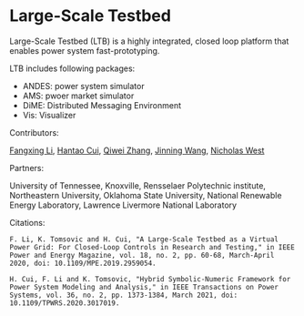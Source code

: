 # Large-Scale Testbed

Large-Scale Testbed (LTB) is a highly integrated, closed loop platform that enables power system fast-prototyping. 

LTB includes following packages:

- ANDES: power system simulator
- AMS: pwoer market simulator
- DiME: Distributed Messaging Environment
- Vis: Visualizer

Contributors:

[Fangxing Li](http://web.eecs.utk.edu/~fli6/), [Hantao Cui](https://github.com/cuihantao), [Qiwei Zhang](https://github.com/qzhang41), [Jinning Wang](https://github.com/jinningwang), [Nicholas West](https://github.com/TheHashTableSlasher)

Partners:

University of Tennessee, Knoxville, Rensselaer Polytechnic institute, Northeastern University, Oklahoma State University, National Renewable Energy Laboratory, Lawrence Livermore National Laboratory

Citations:
```
F. Li, K. Tomsovic and H. Cui, "A Large-Scale Testbed as a Virtual Power Grid: For Closed-Loop Controls in Research and Testing," in IEEE Power and Energy Magazine, vol. 18, no. 2, pp. 60-68, March-April 2020, doi: 10.1109/MPE.2019.2959054.
```
```
H. Cui, F. Li and K. Tomsovic, "Hybrid Symbolic-Numeric Framework for Power System Modeling and Analysis," in IEEE Transactions on Power Systems, vol. 36, no. 2, pp. 1373-1384, March 2021, doi: 10.1109/TPWRS.2020.3017019.
```
